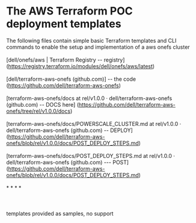 # The AWS Terraform POC deployment templates
The following files contain simple basic Terraform templates and CLI commands to enable the setup and implementation of a aws onefs cluster
<br>
<br>
[dell/onefs/aws | Terraform Registry  -- registry] (https://registry.terraform.io/modules/dell/onefs/aws/latest)
<br>
<br>
[dell/terraform-aws-onefs (github.com)]  -- the code (https://github.com/dell/terraform-aws-onefs)
<br>
<br>
[terraform-aws-onefs/docs at rel/v1.0.0 · dell/terraform-aws-onefs (github.com)  -- DOCS here] (https://github.com/dell/terraform-aws-onefs/tree/rel/v1.0.0/docs)
<br>
<br>
[terraform-aws-onefs/docs/POWERSCALE_CLUSTER.md at rel/v1.0.0 · dell/terraform-aws-onefs (github.com)  -- DEPLOY] (https://github.com/dell/terraform-aws-onefs/blob/rel/v1.0.0/docs/POST_DEPLOY_STEPS.md)
<br>
<br>
[terraform-aws-onefs/docs/POST_DEPLOY_STEPS.md at rel/v1.0.0 · dell/terraform-aws-onefs (github.com)   --- POST] (https://github.com/dell/terraform-aws-onefs/blob/rel/v1.0.0/docs/POST_DEPLOY_STEPS.md)
<br>
<br>
* 
* 
* 
* 
<br>
<br>
<br>
<br>
templates provided as samples, no support